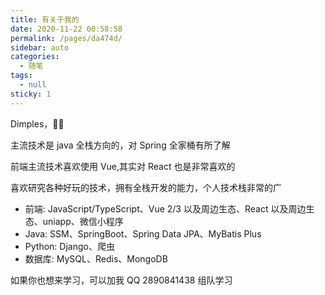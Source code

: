 ```yaml
---
title: 有关于我的
date: 2020-11-22 00:58:58
permalink: /pages/da474d/
sidebar: auto
categories:
  - 随笔
tags:
  - null
sticky: 1
---
```


Dimples，:man_student:

主流技术是 java 全栈方向的，对 Spring 全家桶有所了解

前端主流技术喜欢使用 Vue,其实对 React 也是非常喜欢的

喜欢研究各种好玩的技术，拥有全栈开发的能力，个人技术栈非常的广
- 前端: JavaScript/TypeScript、Vue 2/3 以及周边生态、React 以及周边生态、uniapp、微信小程序
- Java: SSM、SpringBoot、Spring Data JPA、MyBatis Plus
- Python: Django、爬虫
- 数据库: MySQL、Redis、MongoDB

如果你也想来学习，可以加我 QQ 2890841438 组队学习